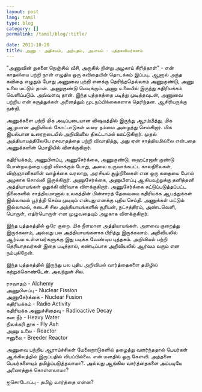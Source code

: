 ```yaml
---
layout: post
lang: tamil
type: blog
category: []
permalink: /tamil/blog/:title/

date: 2011-10-20
title: அணு - அதிசயம், அற்புதம், அபாயம் - புத்தகவிமர்சனம்
---
```


"அணுவின் துகளை நெஞ்சில் வீசி, அருகில் நின்று அழகாய் சிரித்தாள்" - என் காதலியை பற்றி நான் எழுதிய ஒரு கவிதையின் தொடக்கம் இப்படி. ஆனால் அந்த கவிதை எழுதும் போது அணுவை பற்றி எனக்கு தெரிந்ததெல்லாம் அணுகுண்டு, அணு உலை மட்டும் தான். அணுகுண்டு வெடிக்கும். அணு உலையில் இருந்து கதிரியக்கம் வெளிப்படும். அவ்வளவு தான். இந்த புத்தகத்தை படித்து முடித்தவுடன், அணுவை பற்றிய என் கருத்துக்கள் அனைத்தும் மூடநம்பிக்கைகளாக தெரிந்தன. ஆசிரியருக்கு நன்றி.

அணுக்களை பற்றி மிக அடிப்படையான விஷயத்தில் இருந்து ஆரம்பித்து, மிக ஆழமான அறிவியல் கோட்பாடுகள் வரை நம்மை அழைத்து செல்கிறார். மிக இயல்பான உரைநடையில் அறிவியலை திகட்டாமல் ஊட்டுகிறார். முதல் அத்தியாயத்திலேயே ரசவாதத்தை பற்றி விவாதித்து, அது ஏன் சாத்தியமில்லை என்பதை அணுக்களின் மொழியில் விளக்குகிறார்.

கதிரியக்கம், அணுபிளப்பு, அணுசேர்க்கை, அணுகுண்டு, ஹைட்ரஜன் குண்டு போன்றவற்றை பற்றி விளக்கும் போது, அவை உருவாக்கபட்ட காலநிலைகள், விஞ்ஞானிகளின் வாழ்க்கை வரலாறு, அரசியல் சூழ்நிலைகள் என ஒரு கதையை போல் அழகாக சொல்லி இருக்கிறார். அணுசேர்க்கை, அணுபிளப்பு ஆகியவற்றுக்கு தனித்தனி அத்தியாயங்கள் ஒதுக்கி விரிவாக விளக்குகிறார். அணுசேர்க்கை கட்டுப்படுத்தப்பட்ட நிலைகளில் சாத்தியமானால் உலகத்தின் மின்சாரத் தேவையை கதிரியக்க ஆபத்துக்கள் இல்லாமல் பூர்த்தி செய்ய முடியும் என்பது எனக்கு புதிய செய்தி. அணுக்கள் மட்டும் இல்லாமல், கடைசி சில அத்தியாயங்களில் சூரியன், நட்சத்திரம், அண்டவெளி, பொருள், எதிர்பொருள் என முழுவதையும் அழகாக விளக்குகிறார்.

இந்த புத்தகத்தில் ஒரே குறை. மிக நீளமான அத்தியாயங்கள். அளவை குறைத்து இருக்கலாம், அல்லது பல அத்தியாயங்களாக பிரித்து இருக்கலாம். அறிவியலில் ஆர்வம உள்ளவர்களுக்கு இது படிக்க வேண்டிய புத்தகம். அறிவியல் பற்றி தெரியாதவர்கள் இதை படித்தால், கண்டிப்பாக அறிவியலில் ஆர்வம வரும் என நம்புகிறேன்.

இந்த புத்தகத்தில் இருந்து பல புதிய அறிவியல் வார்த்தைகளை தமிழில் கற்றுக்கொண்டேன். அவற்றுள் சில.

ரசவாதம் - Alchemy <br/>
அணுபிளப்பு - Nuclear Fission <br/>
அணுசேர்க்கை - Nuclear Fusion <br/>
கதிரியக்கம் - Radio Activity <br/>
கதிரியக்க அணுச்சிதைவு - Radioactive Decay <br/>
கன நீர் - Heavy Water <br/>
நிலக்கரி தூசு - Fly Ash <br/>
அணு உலை - Reactor <br/>
ஈனுலை - Breeder Reactor

அணுவை பற்றிய ஆராய்ச்சிகள் மேலைநாடுகளில் தழைத்து வளர்ந்ததால் பெயர்கள் ஆங்கிலத்தில் இருப்பதில் வியப்பில்லை. என் மனதில் ஒரு கேள்வி. அத்தனை பெயர்களையும் தமிழ்ப்படுத்தலாமா?. அல்லது ஆங்கில வார்த்தைகளை அப்படியே அணைத்துக் கொள்ளலாமா?

ஐசொடோப்பு - தமிழ் வார்த்தை என்ன?

